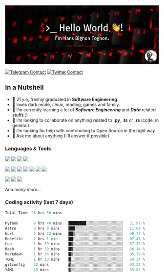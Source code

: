 ![Cover](assets/gh-readme-cover.png)

[![Telegram Contact](https://img.shields.io/badge/Telegram-%230088CC.svg?style=for-the-badge&logo=telegram&logoColor=white)](https://t.me/hanstobi) [![Twitter Contact](https://img.shields.io/badge/Twitter-%2308A0E9.svg?style=for-the-badge&logo=twitter&logoColor=white)](https://twitter.com/_tobihans)

## In a Nutshell
- 👤 21 y.o, freshly graduated in **Software Engineering**
- 🖤 loves dark mode, *Linux*, reading, games and family.
- 🌱 I’m currently learning a lot of ***Software Engineering*** and ***Data*** related stuffs :)
- 👯 I’m looking to collaborate on anything related to **.py**, **.ts** or **.rs** (code, in general)
- 🤔 I’m looking for help with contributing to Open Source in the right way
- 💬 Ask me about anything (I'll answer if possible)

### Languages & Tools
![](https://img.shields.io/badge/Linux-%23eab30f.svg?style=for-the-badge&logo=linux&logoColor=black) ![](https://img.shields.io/badge/Git-%23e54a2f.svg?style=for-the-badge&logo=git&logoColor=white) ![](https://img.shields.io/badge/Github-%231a1d21.svg?style=for-the-badge&logo=github&logoColor=white) ![](https://img.shields.io/badge/Docker-%230394f0.svg?style=for-the-badge&logo=docker&logoColor=white)

![](https://img.shields.io/badge/C-%231a1d21.svg?style=for-the-badge&logo=C&logoColor=white) ![](https://img.shields.io/badge/TypeScript-%230074c2.svg?style=for-the-badge&logo=typescript&logoColor=white) ![](https://img.shields.io/badge/Python-%23f0c540.svg?style=for-the-badge&logo=python) ![](https://img.shields.io/badge/Rust-%23ea4800.svg?style=for-the-badge&logo=rust) ![](https://img.shields.io/badge/Php-%237175aa.svg?style=for-the-badge&logo=php&logoColor=white) ![](https://img.shields.io/badge/HTML-%23d84924.svg?style=for-the-badge&logo=html5&logoColor=white) ![](https://img.shields.io/badge/Scss-%23c45f92.svg?style=for-the-badge&logo=sass&logoColor=white)

![](https://img.shields.io/badge/Vue-%23314559.svg?style=for-the-badge&logo=vue.js) ![](https://img.shields.io/badge/Laravel-%23e54a2f.svg?style=for-the-badge&logo=laravel&logoColor=white) ![](https://img.shields.io/badge/Adonis-%235a45ff.svg?style=for-the-badge&logo=adonisjs)

*And many more...*

### Coding activity (last 7 days)
<!--START_SECTION:waka-->

```python
Total Time: 26 hrs 56 mins

Python       8 hrs 40 mins   ████████░░░░░░░░░░░░░░░░░   31.97 %
Astro        3 hrs 9 mins    ███░░░░░░░░░░░░░░░░░░░░░░   11.64 %
hurl         2 hrs 22 mins   ██▒░░░░░░░░░░░░░░░░░░░░░░   08.77 %
Makefile     2 hrs 1 min     ██░░░░░░░░░░░░░░░░░░░░░░░   07.45 %
Lua          1 hr 59 mins    █▓░░░░░░░░░░░░░░░░░░░░░░░   07.32 %
Bash         1 hr 39 mins    █▓░░░░░░░░░░░░░░░░░░░░░░░   06.14 %
Markdown     1 hr 34 mins    █▒░░░░░░░░░░░░░░░░░░░░░░░   05.79 %
TOML         1 hr 10 mins    █░░░░░░░░░░░░░░░░░░░░░░░░   04.34 %
gitconfig    52 mins         ▓░░░░░░░░░░░░░░░░░░░░░░░░   03.22 %
YAML         49 mins         ▓░░░░░░░░░░░░░░░░░░░░░░░░   03.02 %
```

<!--END_SECTION:waka-->
